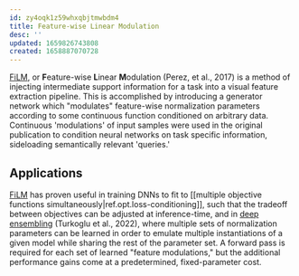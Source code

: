 ```yaml
---
id: zy4oqk1z59whxqbjtmwbdm4
title: Feature-wise Linear Modulation
desc: ''
updated: 1659826743808
created: 1658887070728
---
```

[FiLM], or **F**eature-wise **L**inear **M**odulation (Perez, et al., 2017) is a method of injecting intermediate support information for a task into a visual feature extraction pipeline. This is accomplished by introducing a generator network which "modulates" feature-wise normalization parameters according to some continuous function conditioned on arbitrary data. Continuous 'modulations' of input samples were used in the original publication to condition neural networks on task specific information, sideloading semantically relevant 'queries.'

## Applications
[FiLM] has proven useful in training DNNs to fit to [[multiple objective functions simultaneously|ref.opt.loss-conditioning]], such that the tradeoff between objectives can be adjusted at inference-time, and in [deep ensembling][filmens] (Turkoglu et al., 2022), where multiple sets of normalization parameters can be learned in order to emulate multiple instantiations of a given model while sharing the rest of the parameter set. A forward pass is required for each set of learned "feature modulations," but the additional performance gains come at a predetermined, fixed-parameter cost. 


[film]: https://arxiv.org/abs/1709.0771
[filmens]: https://arxiv.org/abs/2206.00050